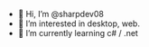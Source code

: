 - 👋 Hi, I’m @sharpdev08
- 👀 I’m interested in desktop, web.
- 🌱 I’m currently learning c# / .net

<!---
sharpdev08/sharpdev08 is a ✨ special ✨ repository because its `README.md` (this file) appears on your GitHub profile.
You can click the Preview link to take a look at your changes.
--->
